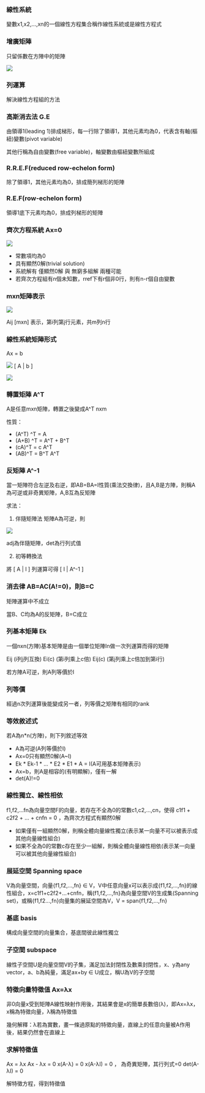 ### 線性系統
變數x1,x2,...,xn的一個線性方程集合稱作線性系統或是線性方程式

### 增廣矩陣
只留係數在方陣中的矩陣

![](assets/markdown-img-paste-20211024203845428.png)

### 列運算
解決線性方程組的方法

### 高斯消去法 G.E
由領導1(leading 1)排成梯形，每一行除了領導1，其他元素均為0，代表含有軸(樞紐)變數(pivot variable)

其他行稱為自由變數(free variable)，軸變數由樞紐變數所組成

### R.R.E.F(reduced row-echelon form)
除了領導1，其他元素均為0，排成簡列梯形的矩陣

### R.E.F(row-echelon form)
領導1底下元素均為0，排成列梯形的矩陣

### 齊次方程系統 Ax=0

![](assets/markdown-img-paste-20211024205135379.png)

* 常數項均為0
* 具有顯然0解(trivial solution)
* 系統解有 僅顯然0解 與 無窮多組解 兩種可能
* 若齊次方程組有n個未知數，rref下有r個非0行，則有n-r個自由變數

### mxn矩陣表示
![](assets/markdown-img-paste-20211024205816685.png)

Aij [mxn] 表示，第i列第j行元素，共m列n行

### 線性系統矩陣形式
Ax = b

![](assets/markdown-img-paste-20211024210023486.png)
[ A | b ]

![](assets/markdown-img-paste-20211024210107940.png)

### 轉置矩陣 A^T
A是任意mxn矩陣，轉置之後變成A^T nxm

性質：
* (A^T) ^T = A
* (A+B) ^T = A^T + B^T
* (cA)^T = c A^T
* (AB)^T = B^T A^T


### 反矩陣 A^-1
當一矩陣符合左逆及右逆，即AB=BA=I性質(乘法交換律)，且A,B是方陣，則稱A為可逆或非奇異矩陣，A,B互為反矩陣

求法：
1. 伴隨矩陣法
矩陣A為可逆，則

![](assets/markdown-img-paste-20211024212456526.png)

adj為伴隨矩陣，det為行列式值

2. 初等轉換法

將 [ A | I ] 列運算可得 [ I | A^-1 ]

### 消去律 AB=AC(A!=0)，則B=C
矩陣運算中不成立

當B、C均為A的反矩陣，B=C成立

### 列基本矩陣 Ek
一個nxn(方陣)基本矩陣是由一個單位矩陣In做一次列運算而得的矩陣

Eij (i列j列互換)
Ei(c) (第i列乘上c倍)
Eij(c) (第j列乘上c倍加到第i行)

若方陣A可逆，則A列等價於I

### 列等價
經過n次列運算後能變成另一者，列等價之矩陣有相同的rank

### 等效敘述式
若A為n*n(方陣)，則下列敘述等效
* A為可逆(A列等價於I)
* Ax=0只有顯然0解(A~I)
* Ek * Ek-1 * ... * E2 * E1 * A = I(A可用基本矩陣表示)
* Ax=b，則A是相容的(有明顯解)，僅有一解
* det(A)!=0

### 線性獨立、線性相依
f1,f2,...fn為向量空間F的向量，若存在不全為0的常數c1,c2,...,cn，使得 c1f1 + c2f2 + ... + cnfn = 0 ，為齊次方程式有顯然0解

* 如果僅有一組顯然0解，則稱全體向量線性獨立(表示某一向量不可以被表示成其他向量線性組合)
* 如果不全為0的常數c存在至少一組解，則稱全體向量線性相依(表示某一向量可以被其他向量線性組合)

### 展延空間 Spanning space
V為向量空間，向量{f1,f2,...,fn} ∈ V，V中任意向量x可以表示成{f1,f2,...,fn}的線性組合，x=c1f1+c2f2+...+cnfn，稱{f1,f2,...,fn}為向量空間V的生成集(Spanning set)，或稱{f1,f2...,fn}向量集的展延空間為V，V = span{f1,f2,...,fn}

### 基底 basis
構成向量空間的向量集合，基底間彼此線性獨立

### 子空間 subspace
線性子空間U是向量空間V的子集，滿足加法封閉性及數乘封閉性，x、y為any vector，a、b為純量，滿足ax+by ∈ U成立，稱U為V的子空間

### 特徵向量特徵值 Ax=λx
非0向量x受到矩陣A線性映射作用後，其結果會是x的簡單長數倍(λ)，即Ax=λx，x稱為特徵向量，λ稱為特徵值

幾何解釋：λ若為實數，畫一條過原點的特徵向量，直線上的任意向量被A作用後，結果仍然會在直線上

### 求解特徵值
Ax = λx
Ax - λx = 0
x(A-λ) = 0
x(A-λI) = 0 ， 為奇異矩陣，其行列式=0
det(A-λI) = 0

解特徵方程，得到特徵值
